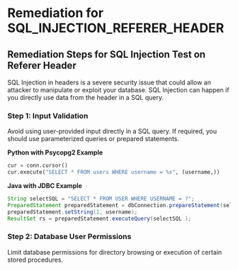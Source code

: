 # Remediation for SQL_INJECTION_REFERER_HEADER

## Remediation Steps for SQL Injection Test on Referer Header
SQL Injection in headers is a severe security issue that could allow an attacker to manipulate or exploit your database. SQL Injection can happen if you directly use data from the header in a SQL query.

### Step 1:  Input Validation
Avoid using user-provided input directly in a SQL query. If required, you should use parameterized queries or prepared statements.

**Python with Psycopg2 Example**
```python
cur = conn.cursor()
cur.execute("SELECT * FROM users WHERE username = %s", (username,))
```

**Java with JDBC Example**
```java
String selectSQL = "SELECT * FROM USER WHERE USERNAME = ?";
PreparedStatement preparedStatement = dbConnection.prepareStatement(selectSQL);
preparedStatement.setString(1, username);
ResultSet rs = preparedStatement.executeQuery(selectSQL );
```
### Step 2: Database User Permissions
Limit database permissions for directory browsing or execution of certain stored procedures.
